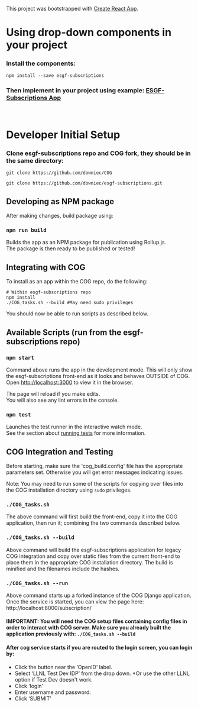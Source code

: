 This project was bootstrapped with [Create React App](https://github.com/facebook/create-react-app).

# Using drop-down components in your project

### Install the components:

`npm install --save esgf-subscriptions`

### Then implement in your project using example: [ESGF-Subscriptions App](components/App.tsx)

<br >


# Developer Initial Setup
### Clone esgf-subscriptions repo and COG fork, they should be in the same directory:

`git clone https://github.com/downiec/COG`

`git clone https://github.com/downiec/esgf-subscriptions.git`
## Developing as NPM package

After making changes, build package using:
### `npm run build`

Builds the app as an NPM package for publication using Rollup.js.<br>
The package is then ready to be published or tested!

## Integrating with COG

To install as an app within the COG repo, do the following:

```
# Within esgf-subscriptions repo
npm install
./COG_tasks.sh --build #May need sudo privileges
```

You should now be able to run scripts as described below.

## Available Scripts (run from the esgf-subscriptions repo)

### `npm start`

Command above runs the app in the development mode. This will only show the esgf-subscriptions front-end as it looks and behaves OUTSIDE of COG.<br>
Open [http://localhost:3000](http://localhost:3000) to view it in the browser.

The page will reload if you make edits.<br>
You will also see any lint errors in the console.<br>

### `npm test`

Launches the test runner in the interactive watch mode.<br>
See the section about [running tests](https://facebook.github.io/create-react-app/docs/running-tests) for more information.

## COG Integration and Testing

Before starting, make sure the 'cog_build.config' file has the appropriate parameters set. Otherwise you will get error messages indicating issues.

Note: You may need to run some of the scripts for copying over files into the COG installation directory using `sudo` privileges.
### `./COG_tasks.sh`

The above command will first build the front-end, copy it into the COG application, then run it; combining the two commands described below.

### `./COG_tasks.sh --build`

Above command will build the esgf-subscriptions application for legacy COG integration and copy over static files from the current front-end to place them in the appropriate COG installation directory. 
The build is minified and the filenames include the hashes.<br>

### `./COG_tasks.sh --run`

Above command starts up a forked instance of the COG Django application. Once the service is started, you can view the page here: http://localhost:8000/subscription/
#### IMPORTANT: You will need the COG setup files containing config files in order to interact with COG server. Make sure you already built the application previously with: `./COG_tasks.sh --build`

#### After cog service starts if you are routed to the login screen, you can login by:
* Click the button near the ‘OpenID’ label.
* Select ‘LLNL Test Dev IDP’ from the drop down.
*Or use the other LLNL option if Test Dev doesn't work.
* Click ‘login’
* Enter username and password.
* Click ‘SUBMIT’

<!--
### `npm run eject`

**Note: this is a one-way operation. Once you `eject`, you can’t go back!**

If you aren’t satisfied with the build tool and configuration choices, you can `eject` at any time. This command will remove the single build dependency from your project.

Instead, it will copy all the configuration files and the transitive dependencies (Webpack, Babel, ESLint, etc) right into your project so you have full control over them. All of the commands except `eject` will still work, but they will point to the copied scripts so you can tweak them. At this point you’re on your own.

You don’t have to ever use `eject`. The curated feature set is suitable for small and middle deployments, and you shouldn’t feel obligated to use this feature. However we understand that this tool wouldn’t be useful if you couldn’t customize it when you are ready for it.

## Learn More

You can learn more in the [Create React App documentation](https://facebook.github.io/create-react-app/docs/getting-started).

To learn React, check out the [React documentation](https://reactjs.org/).
-->